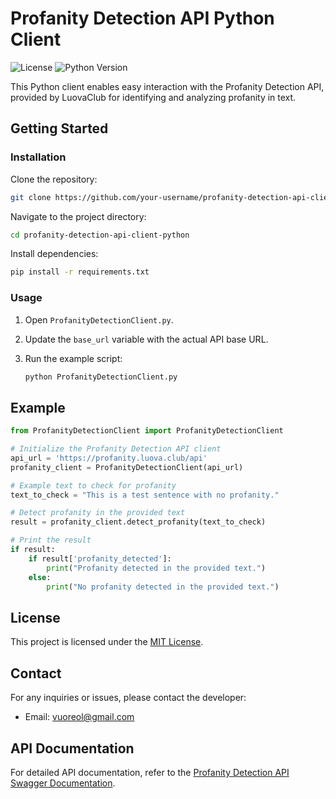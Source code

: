# Profanity Detection API Python Client

![License](https://img.shields.io/badge/license-MIT-blue.svg)
![Python Version](https://img.shields.io/badge/python-3.6%2B-blue.svg)

This Python client enables easy interaction with the Profanity Detection API, provided by LuovaClub for identifying and analyzing profanity in text.

## Getting Started

### Installation

Clone the repository:

```bash
git clone https://github.com/your-username/profanity-detection-api-client-python.git
```

Navigate to the project directory:

```bash
cd profanity-detection-api-client-python
```

Install dependencies:

```bash
pip install -r requirements.txt
```

### Usage

1. Open `ProfanityDetectionClient.py`.
2. Update the `base_url` variable with the actual API base URL.
3. Run the example script:

   ```bash
   python ProfanityDetectionClient.py
   ```

## Example

```python
from ProfanityDetectionClient import ProfanityDetectionClient

# Initialize the Profanity Detection API client
api_url = 'https://profanity.luova.club/api'
profanity_client = ProfanityDetectionClient(api_url)

# Example text to check for profanity
text_to_check = "This is a test sentence with no profanity."

# Detect profanity in the provided text
result = profanity_client.detect_profanity(text_to_check)

# Print the result
if result:
    if result['profanity_detected']:
        print("Profanity detected in the provided text.")
    else:
        print("No profanity detected in the provided text.")
```

## License

This project is licensed under the [MIT License](LICENSE).

## Contact

For any inquiries or issues, please contact the developer:
- Email: vuoreol@gmail.com

## API Documentation

For detailed API documentation, refer to the [Profanity Detection API Swagger Documentation](https://github.com/botsarefuture/profanity-detector-api).
